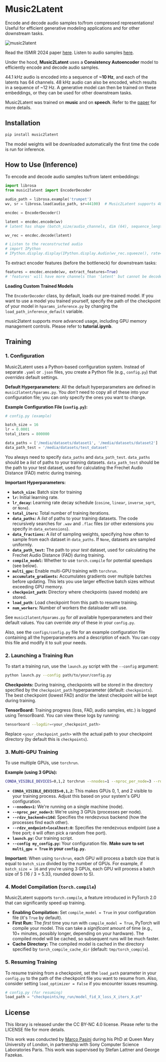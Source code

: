 # Music2Latent

Encode and decode audio samples to/from compressed representations! Useful for efficient generative modeling applications and for other downstream tasks.

![music2latent](music2latent.png)

Read the ISMIR 2024 paper [here](https://arxiv.org/abs/2408.06500).
Listen to audio samples [here](https://sonycslparis.github.io/music2latent-companion/).

Under the hood, __Music2Latent__ uses a __Consistency Autoencoder__ model to efficiently encode and decode audio samples.

44.1 kHz audio is encoded into a sequence of __~10 Hz__, and each of the latents has 64 channels.
48 kHz audio can also be encoded, which results in a sequence of ~12 Hz.
A generative model can then be trained on these embeddings, or they can be used for other downstream tasks.

Music2Latent was trained on __music__ and on __speech__. Refer to the [paper](https://arxiv.org/abs/2408.06500) for more details.

## Installation

```bash
pip install music2latent
```

The model weights will be downloaded automatically the first time the code is run for inference.

## How to Use (Inference)

To encode and decode audio samples to/from latent embeddings:

```python
import librosa
from music2latent import EncoderDecoder

audio_path = librosa.example('trumpet')
wv, sr = librosa.load(audio_path, sr=44100)  # Music2Latent supports 48kHz audio as well

encdec = EncoderDecoder()

latent = encdec.encode(wv)
# latent has shape (batch_size/audio_channels, dim (64), sequence_length)

wv_rec = encdec.decode(latent)

# Listen to the reconstructed audio
# import IPython
# IPython.display.display(IPython.display.Audio(wv_rec.squeeze(), rate=sr))
```

To extract encoder features (before the bottleneck) for downstream tasks:

```python
features = encdec.encode(wv, extract_features=True)
# 'features' will have more channels than 'latent' but cannot be decoded.
```
**Loading Custom Trained Models**

The `EncoderDecoder` class, by default, loads our pre-trained model. If you want to use a model you trained yourself, specify the path of the checkpoint of your model in `hparams_inference.py` by changing the `load_path_inference_default` variable.

music2latent supports more advanced usage, including GPU memory management controls. Please refer to __tutorial.ipynb__.

## Training

### 1. Configuration

Music2Latent uses a Python-based configuration system.  Instead of separate `.yaml` or `.json` files, you create a Python file (e.g., `config.py`) that *overrides* default settings.

**Default Hyperparameters:** All the default hyperparameters are defined in `music2latent/hparams.py`.  You *don't* need to copy all of these into your configuration file; you can only specify the ones you want to change.

**Example Configuration File (`config.py`):**

```python
# config.py (example)

batch_size = 16                                                             # batch size
lr = 0.0001                                                                 # learning rate
total_iters = 800000                                                        # total iterations

data_paths = ['/media/datasets/dataset1', '/media/datasets/dataset2']       # list of paths of training datasets (use a single-element list for a single dataset). Audio files will be recursively searched in these paths and in their sub-paths
data_path_test = '/media/datasets/test_dataset'                             # path of samples used for FAD testing (e.g. musiccaps)
```

You always need to specify `data_paths` and `data_path_test`.  `data_paths` should be a *list* of paths to your training datasets.  `data_path_test` should be the path to your test dataset, used for calculating the Frechet Audio Distance (FAD) metric during training.

**Important Hyperparameters:**

*   **`batch_size`:**  Batch size for training
*   **`lr`:**  Initial learning rate.
*   **`lr_decay`:** Learning rate decay schedule (`cosine`, `linear`, `inverse_sqrt`, or `None`).
*   **`total_iters`:** Total number of training iterations.
*   **`data_paths`:** A *list* of paths to your training datasets. The code recursively searches for `.wav` and `.flac` files (or other extensions you specify in `data_extensions`).
*   **`data_fractions`:**  A *list* of sampling weights, specifying how often to sample from each dataset in `data_paths`.  If `None`, datasets are sampled uniformly.
*   **`data_path_test`:**  The path to your *test* dataset, used for calculating the Frechet Audio Distance (FAD) during training.
*   **`compile_model`:**  Whether to use `torch.compile` for potential speedups (see below).
*   **`multi_gpu`:**  Enable multi-GPU training with `torchrun`.
*   **`accumulate_gradients`:**  Accumulates gradients over multiple batches before updating.  This lets you use larger effective batch sizes without exceeding GPU memory.
*   **`checkpoint_path`:**  Directory where checkpoints (saved models) are stored.
*    **`load_path`**:  Load checkpoint from this path to resume training.
*   **`num_workers`**: Number of workers the dataloader will use.

See `music2latent/hparams.py` for *all* available hyperparameters and their default values. You can override *any* of these in your `config.py`.

Also, see the `configs/config.py` file for an example configuration file containing all the hyperparameters and a description of each. You can copy this file and modify it to suit your needs.

### 2. Launching a Training Run

To start a training run, use the `launch.py` script with the `--config` argument:

```bash
python launch.py --config path/to/your/config.py
```

**Checkpoints:**  During training, checkpoints will be stored in the directory specified by the `checkpoint_path` hyperparameter (default: `checkpoints`).  The best checkpoint (lowest FAD) and/or the latest checkpoint will be kept during training.

**TensorBoard:** Training progress (loss, FAD, audio samples, etc.) is logged using TensorBoard.  You can view these logs by running:

```bash
tensorboard --logdir=<your_checkpoint_path>
```

Replace `<your_checkpoint_path>` with the actual path to your checkpoint directory (by default this is `checkpoints`).

### 3. Multi-GPU Training

To use multiple GPUs, use `torchrun`.

**Example (using 3 GPUs):**

```bash
CONDA_VISIBLE_DEVICES=0,1,2 torchrun --nnodes=1 --nproc_per_node=3 --rdzv_backend=c10d --rdzv_endpoint=localhost:0 launch.py --config my_config.py
```

*   **`CONDA_VISIBLE_DEVICES=0,1,2`:**  This makes GPUs 0, 1, and 2 visible to your training process.  Adjust this based on your system's GPU configuration.
*   **`--nnodes=1`:**  We're running on a single machine (node).
*   **`--nproc_per_node=3`:**  We're using 3 GPUs (processes per node).
*   **`--rdzv_backend=c10d`:**  Specifies the rendezvous backend (how the processes find each other).
*   **`--rdzv_endpoint=localhost:0`:** Specifies the rendezvous endpoint (use a free port; `0` will often pick a random free port).
*   **`launch.py`:**  Our training script.
*   **`--config my_config.py`:** Your configuration file.  **Make sure to set `multi_gpu = True` in your `config.py`.**

**Important:**  When using `torchrun`, each GPU will process a batch size that is equal to `batch_size` divided by the number of GPUs.  For example, if `batch_size = 16` and you're using 3 GPUs, each GPU will process a batch size of 5 (16 / 3 = 5.33, rounded down to 5).

### 4. Model Compilation (`torch.compile`)

Music2Latent supports `torch.compile`, a feature introduced in PyTorch 2.0 that can significantly speed up training.

*   **Enabling Compilation:** Set `compile_model = True` in your configuration file (it's `True` by default).
*   **First Run:** The *first* time you run with `compile_model = True`, PyTorch will compile your model.  This can take a *significant* amount of time (e.g., 10+ minutes, possibly longer, depending on your hardware).  The compiled model will be cached, so subsequent runs will be much faster.
*   **Cache Directory:** The compiled model is cached in the directory specified by `torch_compile_cache_dir` (default: `tmp/torch_compile`).

### 5. Resuming Training

To resume training from a checkpoint, set the `load_path` parameter in your `config.py` to the path of the checkpoint file you want to resume from.  Also, consider setting `load_optimizer = False` if you encounter issues resuming.

```python
# config.py (for resuming)
load_path = "checkpoints/my_run/model_fid_X_loss_X_iters_X.pt"
```

## License

This library is released under the CC BY-NC 4.0 license. Please refer to the LICENSE file for more details.

This work was conducted by [Marco Pasini](https://twitter.com/marco_ppasini) during his PhD at Queen Mary University of London, in partnership with Sony Computer Science Laboratories Paris.
This work was supervised by Stefan Lattner and George Fazekas.
